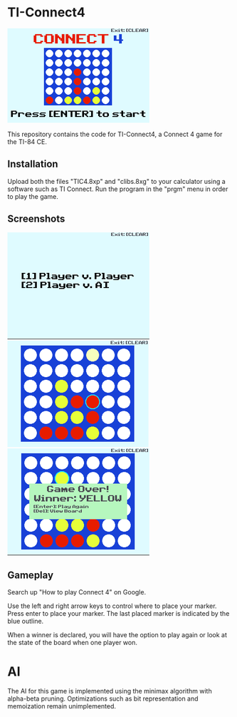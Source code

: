# TI-Connect4
![TI-Connect4 Main Screen](img/header.png)

This repository contains the code for TI-Connect4, a Connect 4 game for the TI-84 CE.

## Installation
Upload both the files "TIC4.8xp" and "clibs.8xg" to your calculator using a software such as TI Connect. Run the program in the "prgm" menu in order to play the game.

## Screenshots
![Menu](img/menu.png)
![Gameplay](img/gameplay.png)
![Game Over](img/gameover.png)

## Gameplay
Search up "How to play Connect 4" on Google.

Use the left and right arrow keys to control where to place your marker. Press enter to place your marker. The last placed marker is indicated by the blue outline.

When a winner is declared, you will have the option to play again or look at the state of the board when one player won.

# AI
The AI for this game is implemented using the minimax algorithm with alpha-beta pruning. Optimizations such as bit representation and memoization remain unimplemented.

